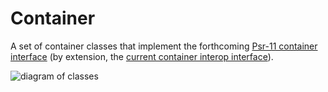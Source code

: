 # Container

A set of container classes that implement the forthcoming [Psr-11 container interface](https://github.com/container-interop/fig-standards/blob/master/proposed/container.md) (by extension, the [current container interop interface](https://github.com/container-interop/container-interop)). 

![diagram of classes](https://raw.githubusercontent.com/dev-lucid/container/master/docs/container_classes.png)
